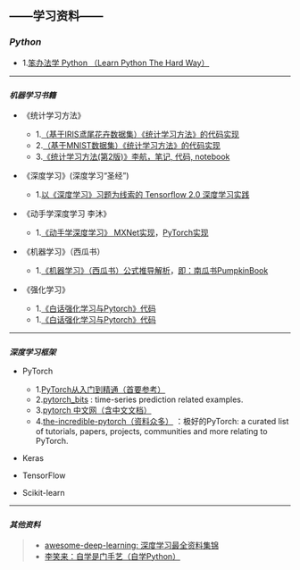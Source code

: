 

## **——学习资料——**

### *Python*
- 1.[笨办法学 Python （Learn Python The Hard Way）](https://www.2cto.com/shouce/Pythonbbf/index.html)

------------

### *`机器学习书籍`*

- 《统计学习方法》
	- 1.[（基于IRIS鸢尾花卉数据集）《统计学习方法》的代码实现](https://github.com/fengdu78/lihang-code)
	- 2.[（基于MNIST数据集）《统计学习方法》的代码实现](https://github.com/WenDesi/lihang_book_algorithm)
	- 3.[《统计学习方法(第2版)》李航，笔记, 代码, notebook](https://github.com/SmirkCao/Lihang)

- 《深度学习》(深度学习“圣经”)
	- 1.[以《深度学习》习题为线索的 Tensorflow 2.0 深度学习实践](https://github.com/adhiraiyan/DeepLearningWithTF2.0)

- 《动手学深度学习 李沐》
	- 1.[《动手学深度学习》 MXNet实现](https://zh.d2l.ai/index.html)，[PyTorch实现](https://github.com/ShusenTang/Dive-into-DL-PyTorch)

- 《机器学习》（西瓜书）
	- 1.[《机器学习》（西瓜书）公式推导解析](https://github.com/datawhalechina/pumpkin-book)，[即：南瓜书PumpkinBook](https://datawhalechina.github.io/pumpkin-book/#/)

- 《强化学习》
	- 1.[《白话强化学习与Pytorch》代码](https://github.com/GAOYANGAU/DRLPytorch)
	- 1.[《白话强化学习与Pytorch》代码](https://github.com/GAOYANGAU/DRLPytorch)

---------------------------

### *`深度学习框架`*

- PyTorch
	- 1.[PyTorch从入门到精通（首要参考）](https://github.com/amusi/PyTorch-From-Zero-To-One)
	- 2.[pytorch_bits](https://github.com/jpeg729/pytorch_bits) : time-series prediction related examples.
	- 3.[pytorch 中文网（含中文文档）](https://www.pytorchtutorial.com) 
	- 4.[the-incredible-pytorch（资料众多）](https://github.com/ritchieng/the-incredible-pytorch) ：极好的PyTorch: a curated list of tutorials, papers, projects, communities and more relating to PyTorch.


- Keras

- TensorFlow

- Scikit-learn

----------------

### *`其他资料`*

> - [awesome-deep-learning: 深度学习最全资料集锦](https://github.com/ChristosChristofidis/awesome-deep-learning)
> - [李笑来：自学是门手艺（自学Python）](https://github.com/selfteaching/the-craft-of-selfteaching)

